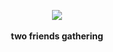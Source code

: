 <p align="center">
  <img src="https://github.com/user-attachments/assets/a00863d4-83f6-4310-a2ba-f5d94b955ae1">
  </br> </br>
  <b>two friends gathering</b>
</p>